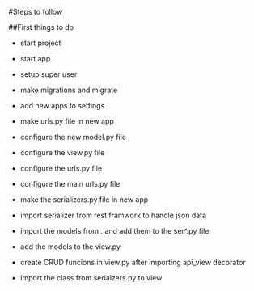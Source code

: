 #Steps to follow 

##First things to do 

- start project 
- start app 
- setup super user 
- make migrations and migrate 

- add new apps to settings 

- make urls.py file in new app

- configure the new model.py file 
- configure the view.py file 
- configure the urls.py file

- configure the main urls.py file 

- make the serializers.py file in new app
- import serializer from rest framwork to handle json data 

- import the models from . and add them to the ser^.py file 

- add the models to the view.py 
- create CRUD funcions in view.py after importing api_view decorator

- import the class from serialzers.py to view